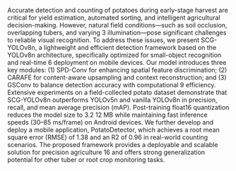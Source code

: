 Accurate detection and counting of potatoes during early-stage harvest are critical for yield estimation, automated sorting, and intelligent agricultural decision-making. However, natural field conditions—such as soil occlusion, overlapping tubers, and varying 3
illumination—pose significant challenges to reliable visual recognition. To address these issues, we present SCG-YOLOv8n, a lightweight and efficient detection framework based on the YOLOv8n architecture, specifically optimized for small-object recognition and real-time 6
deployment on mobile devices. Our model introduces three key modules: (1) SPD-Conv for enhancing spatial feature discrimination; (2) CARAFE for content-aware upsampling and context reconstruction; and (3) GSConv to balance detection accuracy with computational 9
efficiency. Extensive experiments on a field-collected potato dataset demonstrate that SCG-YOLOv8n outperforms YOLOv5n and vanilla YOLOv8n in precision, recall, and mean average precision (mAP). Post-training float16 quantization reduces the model size to 3.2 12
MB while maintaining fast inference speeds (30–85 ms/frame) on Android devices. We further develop and deploy a mobile application, PotatoDetector, which achieves a root mean square error (RMSE) of 1.38 and an R2 of 0.96 in real-world counting scenarios. The proposed framework provides a deployable and scalable solution for precision agriculture 16
and offers strong generalization potential for other tuber or root crop monitoring tasks.
